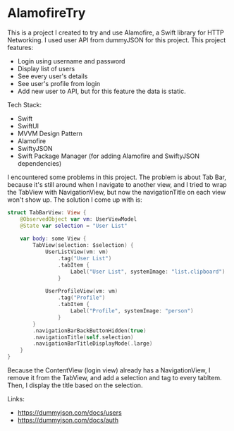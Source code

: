 # AlamofireTry

This is a project I created to try and use Alamofire, a Swift library for HTTP Networking. I used user API from dummyJSON for this project. This project features:
- Login using username and password
- Display list of users
- See every user's details
- See user's profile from login
- Add new user to API, but for this feature the data is static.

Tech Stack:
- Swift
- SwiftUI
- MVVM Design Pattern
- Alamofire
- SwiftyJSON
- Swift Package Manager (for adding Alamofire and SwiftyJSON dependencies)

I encountered some problems in this project. The problem is about Tab Bar, because it's still around when I navigate to another view, and I tried to wrap the TabView with NavigationView, but now the navigationTitle on each view won't show up. The solution I come up with is:
```swift
struct TabBarView: View {
    @ObservedObject var vm: UserViewModel
    @State var selection = "User List"
    
    var body: some View {
        TabView(selection: $selection) {
            UserListView(vm: vm)
                .tag("User List")
                .tabItem {
                    Label("User List", systemImage: "list.clipboard")
                }
            
            UserProfileView(vm: vm)
                .tag("Profile")
                .tabItem {
                    Label("Profile", systemImage: "person")
                }
        }
        .navigationBarBackButtonHidden(true)
        .navigationTitle(self.selection)
        .navigationBarTitleDisplayMode(.large)
    }
}
```

Because the ContentView (login view) already has a NavigationView, I remove it from the TabView, and add a selection and tag to every tabItem. Then, I display the title based on the selection.

Links:
- https://dummyjson.com/docs/users
- https://dummyjson.com/docs/auth

